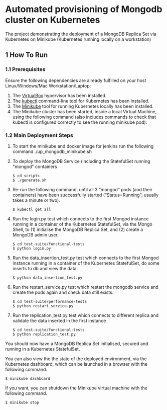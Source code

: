 # Automated provisioning of Mongodb cluster on Kubernetes

The project demonstrating the deployment of a MongoDB Replica Set via Kubernetes on Minikube (Kubernetes running locally on a workstation)


## 1 How To Run

### 1.1 Prerequisites

Ensure the following dependencies are already fulfilled on your host Linux/Windows/Mac Workstation/Laptop:

1. The [VirtualBox](https://www.virtualbox.org/wiki/Downloads) hypervisor has been installed.
2. The [kubectl](https://kubernetes.io/docs/tasks/tools/install-kubectl/) command-line tool for Kubernetes has been installed.
3. The [Minikube](https://github.com/kubernetes/minikube/releases) tool for running Kubernetes locally has been installed.
4. The Minikube cluster has been started, inside a local Virtual Machine, using the following command (also includes commands to check that kubectl is configured correctly to see the running minikube pod):


### 1.2 Main Deployment Steps 
1. To start the minikube and docker image for jenkins run the following command ./up_mongodb_minikube.sh
2. To deploy the MongoDB Service (including the StatefulSet running "mongod" containers
    ```
    $ cd scripts
    $ ./generate.sh
    ```

3. Re-run the following command, until all 3 “mongod” pods (and their containers) have been successfully started (“Status=Running”; usually takes a minute or two).

    ```
    $ kubectl get all
    ```

4. Run the login.py test which connects to the first Mongod instance running in a container of the Kubernetes StatefulSet, via the Mongo Shell, to (1) initialise the MongoDB Replica Set, and (2) create a MongoDB admin user.

    ```
    $ cd test-suite/functional-tests
    $ python login.py
    ```
5. Run the data_insertion_test.py test which connects to the first Mongod instance running in a container of the Kubernetes StatefulSet, do some inserts to db and view the data.
 
    ```
    $ python data_insertion_test.py
    ```
6. Run the restart_service.py test which restart the mongodb service and create the pods again and check data still exists.
 
    ```
    $ cd test-suite/performance-tests
    $ python restart_service.py
    ```       
7. Run the replication_test.py test which connects to different replica and validate the data inserted in the first instance
 
    ```
    $ cd test-suite/functional-tests
    $ python replication_test.py
    ```       
You should now have a MongoDB Replica Set initialised, secured and running in a Kubernetes StatefulSet.

You can also view the the state of the deployed environment, via the Kubernetes dashboard, which can be launched in a browser with the following command: 
    
    $ minikube dashboard

        
If you want, you can shutdown the Minikube virtual machine with the following command.
   
    $ minikube stop
  
   